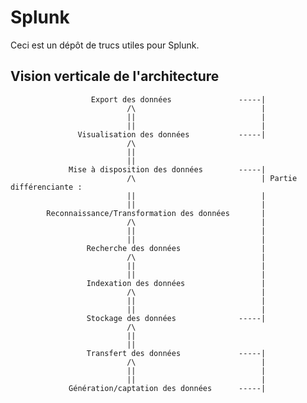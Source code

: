 # Splunk
Ceci est un dépôt de trucs utiles pour Splunk.

## Vision verticale de l'architecture

                      Export des données               -----|
                              /\                            |
                              ||                            | 
                              ||                            |
                   Visualisation des données           -----|
                              /\
                              ||
                              ||                          
                 Mise à disposition des données        -----|
                              /\                            | Partie différenciante :  
                              ||                            |
                              ||                            |
            Reconnaissance/Transformation des données       |
                              /\                            |
                              ||                            |
                              ||                            |
                     Recherche des données                  |
                              /\                            |
                              ||                            |
                              ||                            |
                     Indexation des données                 |
                              /\                            |
                              ||                            |
                              ||                            |
                     Stockage des données              -----|
                              /\
                              ||
                              ||
                     Transfert des données             -----|
                              /\                            |
                              ||                            |
                              ||                            |
                 Génération/captation des données      -----|
               
